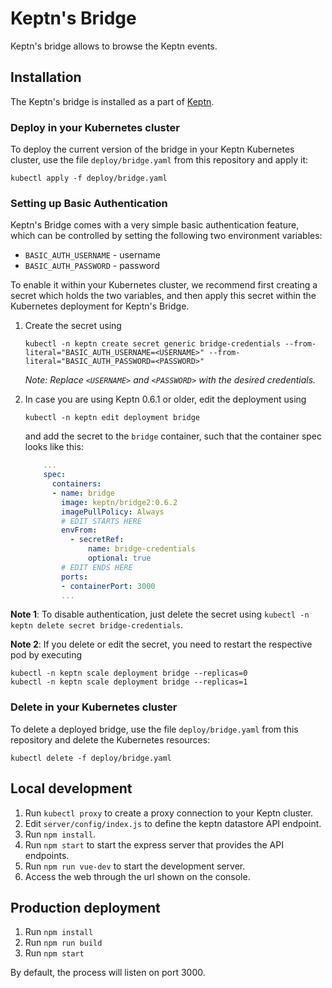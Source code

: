 # Keptn's Bridge

Keptn's bridge allows to browse the Keptn events.

## Installation

The Keptn's bridge is installed as a part of [Keptn](https://keptn.sh).

### Deploy in your Kubernetes cluster

To deploy the current version of the bridge in your Keptn Kubernetes cluster, use the file `deploy/bridge.yaml` from this repository and apply it:

```console
kubectl apply -f deploy/bridge.yaml
```

### Setting up Basic Authentication

Keptn's Bridge comes with a very simple basic authentication feature, which can be controlled by setting the following two environment variables:

* `BASIC_AUTH_USERNAME` - username
* `BASIC_AUTH_PASSWORD` - password

To enable it within your Kubernetes cluster, we recommend first creating a secret which holds the two variables, and then apply this secret within the Kubernetes deployment for Keptn's Bridge.

1. Create the secret using

    ```console
    kubectl -n keptn create secret generic bridge-credentials --from-literal="BASIC_AUTH_USERNAME=<USERNAME>" --from-literal="BASIC_AUTH_PASSWORD=<PASSWORD>"
    ```
    *Note: Replace `<USERNAME>` and `<PASSWORD>` with the desired credentials.*

2. In case you are using Keptn 0.6.1 or older, edit the deployment using

    ```console
    kubectl -n keptn edit deployment bridge
    ```
   
    and add the secret to the `bridge` container, such that the container spec looks like this:

    ```yaml
        ...
        spec:
          containers:
          - name: bridge
            image: keptn/bridge2:0.6.2
            imagePullPolicy: Always
            # EDIT STARTS HERE
            envFrom:
              - secretRef:
                  name: bridge-credentials
                  optional: true
            # EDIT ENDS HERE
            ports:
            - containerPort: 3000
            ...
    ```
   
**Note 1**: To disable authentication, just delete the secret using ``kubectl -n keptn delete secret bridge-credentials``.

**Note 2**: If you delete or edit the secret, you need to restart the respective pod by executing

```console
kubectl -n keptn scale deployment bridge --replicas=0
kubectl -n keptn scale deployment bridge --replicas=1
```

### Delete in your Kubernetes cluster

To delete a deployed bridge, use the file `deploy/bridge.yaml` from this repository and delete the Kubernetes resources:

```console
kubectl delete -f deploy/bridge.yaml
```

## Local development

1. Run `kubectl proxy` to create a proxy connection to your Keptn cluster.
2. Edit `server/config/index.js` to define the keptn datastore API endpoint.
3. Run `npm install`.
4. Run `npm start` to start the express server that provides the API endpoints.
5. Run `npm run vue-dev` to start the development server.
6. Access the web through the url shown on the console.

## Production deployment

1. Run `npm install`
2. Run `npm run build`
3. Run `npm start`

By default, the process will listen on port 3000.
